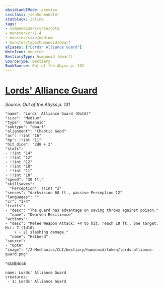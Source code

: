 ```yaml
---
obsidianUIMode: preview
cssclass: json5e-monster
statblock: inline
tags:
- compendium/src/5e/oota
- monster/cr/1-4
- monster/size/medium
- monster/type/humanoid/dwarf
aliases: ["Lords' Alliance Guard"]
NoteIcon: monster
BestiaryType: humanoid (dwarf)
SourceType: Bestiary
BookSource: Out of the Abyss p. 131
---
```

# [Lords' Alliance Guard](2-Mechanics/CLI/bestiary/humanoid/lords-alliance-guard-oota.md)
*Source: Out of the Abyss p. 131*  

```statblock
"name": "Lords' Alliance Guard (OotA)"
"size": "Medium"
"type": "humanoid"
"subtype": "dwarf"
"alignment": "Chaotic Good"
"ac": !!int "16"
"hp": !!int "11"
"hit_dice": "2d8 + 2"
"stats":
- !!int "14"
- !!int "12"
- !!int "12"
- !!int "10"
- !!int "11"
- !!int "10"
"speed": "30 ft."
"skillsaves":
  "Perception": !!int "2"
"senses": "darkvision 60 ft., passive Perception 12"
"languages": ""
"cr": "1/4"
"traits":
- "desc": "The guard has advantage on saving throws against poison."
  "name": "Dwarven Resilience"
"actions":
- "desc": "Melee Weapon Attack: +4 to hit, reach 10 ft., one target. Hit: 7 (1d10\
    \ + 2) slashing damage."
  "name": "Halberd"
"source":
- "OotA"
"image": "/2-Mechanics/CLI/bestiary/humanoid/token/lords-alliance-guard.png"
```
^statblock

```encounter-table
name: Lords' Alliance Guard
creatures:
 - 1: Lords' Alliance Guard
```